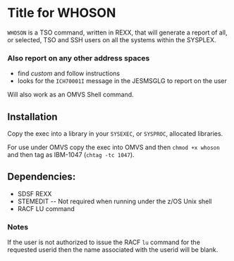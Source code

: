 # Title for WHOSON

`WHOSON` is a TSO command, written in REXX, that will generate a report
of all, or selected, TSO and SSH users on all the systems within the SYSPLEX.

### Also report on any other address spaces
 - find *custom* and follow instructions
 - looks for the `ICH70001I` message in the JESMSGLG to report on the user

Will also work as an OMVS Shell command. 

## Installation

Copy the exec into a library in your `SYSEXEC`, or `SYSPROC`, allocated libraries.

For use under OMVS copy the exec into OMVS and then `chmod +x whoson` and then tag as 
IBM-1047 (`chtag -tc 1047`).

## Dependencies:

   * SDSF REXX
   * STEMEDIT   -- Not required when running under the z/OS Unix shell
   * RACF LU command

### Notes
If the user is not authorized to issue the RACF `lu` command for the
requested userid then the name associated with the userid will be blank.
